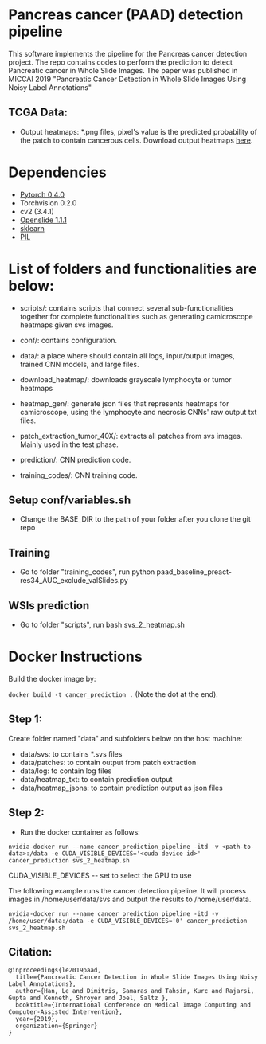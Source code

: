 # Pancreas cancer (PAAD) detection pipeline

This software implements the pipeline for the Pancreas cancer detection project. The repo contains codes to perform the prediction to detect Pancreatic cancer in Whole Slide Images. The paper was published in MICCAI 2019 "Pancreatic Cancer Detection in Whole Slide Images Using Noisy Label Annotations"

## TCGA Data:
+ Output heatmaps: *.png files, pixel's value is the predicted probability of the patch to contain cancerous cells. Download output heatmaps [here](https://drive.google.com/drive/folders/14z84TUy6R_UEEAdbXXOWNPzT0e2NKkOJ?usp=sharing).


# Dependencies

 - [Pytorch 0.4.0](http://pytorch.org/)
 - Torchvision 0.2.0
 - cv2 (3.4.1)
 - [Openslide 1.1.1](https://openslide.org/api/python/)
 - [sklearn](https://scikit-learn.org/stable/)
 - [PIL](https://pillow.readthedocs.io/en/3.1.x/reference/Image.html)

# List of folders and functionalities are below: 

- scripts/: contains scripts that connect several sub-functionalities together for complete functionalities such as generating camicroscope heatmaps given svs images.

- conf/: contains configuration. 

- data/: a place where should contain all logs, input/output images, trained CNN models, and large files. 

- download_heatmap/: downloads grayscale lymphocyte or tumor heatmaps

- heatmap_gen/: generate json files that represents heatmaps for camicroscope, using the lymphocyte and necrosis CNNs' raw output txt files. 

- patch_extraction_tumor_40X/: extracts all patches from svs images. Mainly used in the test phase. 

- prediction/: CNN prediction code. 

- training_codes/: CNN training code. 

## Setup conf/variables.sh
- Change the BASE_DIR to the path of your folder after you clone the git repo

## Training
- Go to folder "training_codes", run python paad_baseline_preact-res34_AUC_exclude_valSlides.py

## WSIs prediction
- Go to folder "scripts", run bash svs_2_heatmap.sh


# Docker Instructions

Build the docker image by: 

`docker build -t cancer_prediction .`  (Note the dot at the end). 

## Step 1:
Create folder named "data" and subfolders below on the host machine:

- data/svs: to contains *.svs files
- data/patches: to contain output from patch extraction
- data/log: to contain log files
- data/heatmap_txt: to contain prediction output
- data/heatmap_jsons: to contain prediction output as json files

## Step 2:
- Run the docker container as follows: 

```
nvidia-docker run --name cancer_prediction_pipeline -itd -v <path-to-data>:/data -e CUDA_VISIBLE_DEVICES='<cuda device id>' cancer_prediction svs_2_heatmap.sh 
```

CUDA_VISIBLE_DEVICES -- set to select the GPU to use 

The following example runs the cancer detection pipeline. It will process images in /home/user/data/svs and output the results to /home/user/data. 

```
nvidia-docker run --name cancer_prediction_pipeline -itd -v /home/user/data:/data -e CUDA_VISIBLE_DEVICES='0' cancer_prediction svs_2_heatmap.sh
```

## Citation:
    @inproceedings{le2019paad,
      title={Pancreatic Cancer Detection in Whole Slide Images Using Noisy Label Annotations},
      author={Han, Le and Dimitris, Samaras and Tahsin, Kurc and Rajarsi, Gupta and Kenneth, Shroyer and Joel, Saltz },
      booktitle={International Conference on Medical Image Computing and Computer-Assisted Intervention},
      year={2019},
      organization={Springer}
    }



